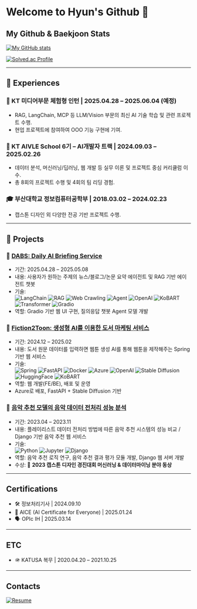 # Welcome to Hyun's Github 👋

## My Github & Baekjoon Stats
[![My GitHub stats](https://github-readme-stats.vercel.app/api?username=gaeul-3041&show_icons=true&theme=vue)](https://github.com/anuraghazra/github-readme-stats)

[![Solved.ac Profile](http://mazassumnida.wtf/api/v2/generate_badge?boj=lucy3041)](https://solved.ac/lucy3041/)

---

## 💼 Experiences

### 🏢 KT 미디어부문 체험형 인턴 | 2025.04.28 – 2025.06.04 (예정)
- RAG, LangChain, MCP 등 LLM/Vision 부문의 최신 AI 기술 학습 및 관련 프로젝트 수행.  
- 현업 프로젝트에 참여하여 OOO 기능 구현에 기여.

### 🧠 KT AIVLE School 6기 – AI개발자 트랙 | 2024.09.03 – 2025.02.26  
- 데이터 분석, 머신러닝/딥러닝, 웹 개발 등 실무 이론 및 프로젝트 중심 커리큘럼 이수.
- 총 8회의 프로젝트 수행 및 4회의 팀 리딩 경험.

### 🎓 부산대학교 정보컴퓨터공학부 | 2018.03.02 – 2024.02.23  
- 캡스톤 디자인 외 다양한 전공 기반 프로젝트 수행.

---

## 🚀 Projects

### 📡 [DABS: Daily AI Briefing Service](https://github.com/BrightAsh/Daily_AI_Briefing_Service)
- 기간: 2025.04.28 – 2025.05.08
- 내용: 사용자가 원하는 주제의 뉴스/블로그/논문 요약 에이전트 및 RAG 기반 에이전트 챗봇
- 기술:  
  ![LangChain](https://img.shields.io/badge/LangChain-000000?style=flat&logo=LangChain&logoColor=white)
  ![RAG](https://img.shields.io/badge/RAG-FF9900?style=flat&logo=OpenAI&logoColor=white)
  ![Web Crawling](https://img.shields.io/badge/Web%20Crawling-0057B7?style=flat&logo=Google%20Chrome&logoColor=white)
  ![Agent](https://img.shields.io/badge/Agent-0A192F?style=flat&logo=RobotFramework&logoColor=white)
  ![OpenAI](https://img.shields.io/badge/OpenAI-412991?style=flat&logo=OpenAI&logoColor=white)
  ![KoBART](https://img.shields.io/badge/KoBART-DC143C?style=flat&logo=HuggingFace&logoColor=white)
  ![Transformer](https://img.shields.io/badge/Transformer-6A5ACD?style=flat&logo=PyTorch&logoColor=white)
  ![Gradio](https://img.shields.io/badge/Gradio-FF6F61?style=flat&logo=Gradio&logoColor=white)
- 역할: Gradio 기반 웹 UI 구현, 질의응답 챗봇 Agent 모델 개발

### 📘 [Fiction2Toon: 생성형 AI를 이용한 도서 마케팅 서비스](https://github.com/gaeul-3041/Fiction2Toon)
- 기간: 2024.12 – 2025.02  
- 내용: 도서 원문 데이터를 입력하면 웹툰 생성 AI를 통해 웹툰을 제작해주는 Spring 기반 웹 서비스  
- 기술:  
  ![Spring](https://img.shields.io/badge/Spring-6DB33F?style=flat&logo=spring&logoColor=white)
  ![FastAPI](https://img.shields.io/badge/FastAPI-009688?style=flat&logo=fastapi&logoColor=white)
  ![Docker](https://img.shields.io/badge/Docker-2496ED?style=flat&logo=docker&logoColor=white)
  ![Azure](https://img.shields.io/badge/Azure-0078D4?style=flat&logo=microsoft-azure&logoColor=white)
  ![OpenAI](https://img.shields.io/badge/OpenAI-412991?style=flat&logo=openai&logoColor=white)
  ![Stable Diffusion](https://img.shields.io/badge/Stable%20Diffusion-000000?style=flat&logo=OpenAI&logoColor=white)
  ![HuggingFace](https://img.shields.io/badge/HuggingFace-FCC624?style=flat&logo=huggingface&logoColor=black)
  ![KoBART](https://img.shields.io/badge/KoBART-00599C?style=flat&logo=tensorflow&logoColor=white)  
- 역할: 웹 개발(FE/BE), 배포 및 운영  
- Azure로 배포, FastAPI + Stable Diffusion 기반  

### 🎵 [음악 추천 모델의 음악 데이터 전처리 성능 분석](https://github.com/pnucse-capstone/capstone-2023-1-21)
- 기간: 2023.04 – 2023.11  
- 내용: 플레이리스트 데이터 전처리 방법에 따른 음악 추천 시스템의 성능 비교 / Django 기반 음악 추천 웹 서비스  
- 기술:  
  ![Python](https://img.shields.io/badge/Python-3776AB?style=flat&logo=python&logoColor=white)
  ![Jupyter](https://img.shields.io/badge/Jupyter-F37626?style=flat&logo=jupyter&logoColor=white)
  ![Django](https://img.shields.io/badge/Django-092E20?style=flat&logo=django&logoColor=white)  
- 역할: 음악 추천 로직 연구, 음악 추천 결과 평가 모듈 개발, Django 웹 서버 개발  
- 수상: 🏅 **2023 캡스톤 디자인 경진대회 머신러닝 & 데이터마이닝 분야 동상**  

---

## Certifications
- 🛠️ 정보처리기사 | 2024.09.10
- 🤖 AICE (AI Certificate for Everyone) | 2025.01.24
- 🗣️ OPIc IH | 2025.03.14

---

## ETC
- 🪖 KATUSA 복무 | 2020.04.20 – 2021.10.25

---

## Contacts
[![Resume](https://img.shields.io/badge/Resume-black)](https://gaeul-3041.github.io/)
